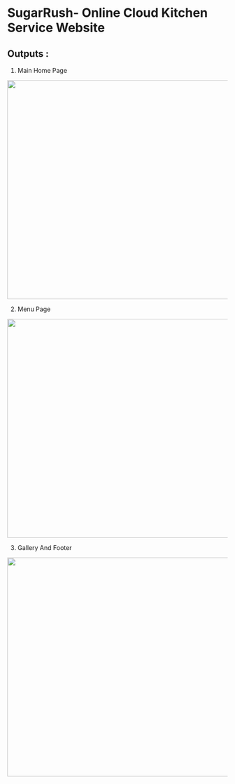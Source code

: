 # SugarRush- Online Cloud Kitchen Service Website
## Outputs :
1. Main Home Page
   
<img width="800" height="500" src="https://github.com/PMalvikaReddy/SugarRush--Online-Cloud-Kitchen-Service/assets/116015331/9530e094-8531-4339-87ee-0928cbd8f36c">


2. Menu Page
   
<img width="800" height="500" src="https://github.com/PMalvikaReddy/SugarRush--Online-Cloud-Kitchen-Service/assets/116015331/a8c3a1ca-7c2a-4301-88e3-1c23d048a122">


3. Gallery And Footer
   
<img width="800" height="500" src="https://github.com/PMalvikaReddy/SugarRush--Online-Cloud-Kitchen-Service/assets/116015331/d16a99e8-114c-4cf2-bb14-bb132798155f">
